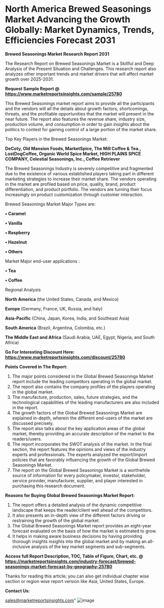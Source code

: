 # North America Brewed Seasonings Market Advancing the Growth Globally: Market Dynamics, Trends, Efficiencies Forecast 2031

<strong>Brewed Seasonings Market Research Report 2031</strong>

The Research Report on Brewed Seasonings Market is a Skillful and Deep Analysis of the Present Situation and Challenges. This research report also analyzes other important trends and market drivers that will affect market growth over 2025-2031.

<strong>Request Sample Report @ <a href=https://www.marketreportsinsights.com/sample/25780>https://www.marketreportsinsights.com/sample/25780</a></strong>

This Brewed Seasonings market report aims to provide all the participants and the vendors will all the details about growth factors, shortcomings, threats, and the profitable opportunities that the market will present in the near future. The report also features the revenue share, industry size, production volume, and consumption in order to gain insights about the politics to contest for gaining control of a large portion of the market share.

Top Key Players in the Brewed Seasonings Market:

<strong>DeCoty, Old Mansion Foods, MarketSpice, The Mill Coffee & Tea., LostDogCoffee, Organic World Spice Market, HIGH PLAINS SPICE COMPANY, Celestial Seasonings, Inc., Coffee Retriever</strong>

The Brewed Seasonings Industry is severely competitive and fragmented due to the existence of various established players taking part in different marketing strategies to increase their market share. The vendors operating in the market are profiled based on price, quality, brand, product differentiation, and product portfolio. The vendors are turning their focus increasingly on product customization through customer interaction.

Brewed Seasonings Market Major Types are:

<strong>• Caramel

• Vanilla

• Raspberry

• Hazelnut

• Others</strong>

Market Major end-user applications :

<strong>• Tea

• Coffee</strong>

Regional Analysis

</u><strong><b>North America</b></strong> (the United States, Canada, and Mexico)

<strong><b>Europe </b></strong>(Germany, France, UK, Russia, and Italy)

<strong><b>Asia-Pacific</b></strong> (China, Japan, Korea, India, and Southeast Asia)

<strong><b>South America</b></strong> (Brazil, Argentina, Colombia, etc.)

<strong><b>The Middle East and Africa</b></strong> (Saudi Arabia, UAE, Egypt, Nigeria, and South Africa)

<strong>Go For Interesting Discount Here: <a href=https://www.marketreportsinsights.com/discount/25780>https://www.marketreportsinsights.com/discount/25780</a></strong>

<strong>Points Covered in The Report:</strong>
<ol>
  <li>The major points considered in the Global Brewed Seasonings Market report include the leading competitors operating in the global market.</li>
  <li>The report also contains the company profiles of the players operating in the global market.</li>
  <li>The manufacture, production, sales, future strategies, and the technological capabilities of the leading manufacturers are also included in the report.</li>
  <li>The growth factors of the Global Brewed Seasonings Market are explained in-depth, wherein the different end-users of the market are discussed precisely.</li>
  <li>The report also talks about the key application areas of the global market, thereby providing an accurate description of the market to the readers/users.</li>
  <li>The report incorporates the SWOT analysis of the market. In the final section, the report features the opinions and views of the industry experts and professionals. The experts analyzed the export/import policies that are favorably influencing the growth of the Global Brewed Seasonings Market.</li>
  <li>The report on the Global Brewed Seasonings Market is a worthwhile source of information for every policymaker, investor, stakeholder, service provider, manufacturer, supplier, and player interested in purchasing this research document.</li>
</ol>
<strong>Reasons for Buying Global Brewed Seasonings Market Report:</strong>

<ol>
  <li>The report offers a detailed analysis of the dynamic competitive landscape that keeps the reader/client well ahead of the competitors.</li>
  <li>It also presents an in-depth view of the different factors driving or restraining the growth of the global market.</li>
  <li>The Global Brewed Seasonings Market report provides an eight-year forecast evaluated on the basis of how the market is estimated to grow.</li>
  <li>It helps in making aware business decisions by having providing thorough insights insights into the global market and by making an all-inclusive analysis of the key market segments and sub-segments.</li>
</ol>
<strong>Access full Report Description, TOC, Table of Figure, Chart, etc. @ <a href=https://marketreportsinsights.com/industry-forecast/brewed-seasonings-market-forecast-by-geography-25780>https://marketreportsinsights.com/industry-forecast/brewed-seasonings-market-forecast-by-geography-25780</a></strong>


Thanks for reading this article; you can also get individual chapter wise section or region wise report version like Asia, United States, Europe.

<strong>Contact Us:</strong>

sales@marketreportsinsights.com"
![image](https://github.com/user-attachments/assets/38e7f0e4-fbff-427a-8ff8-e20f1a9e534b)
